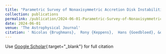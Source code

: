 ```yaml
---
title: "Parametric Survey of Nonaxisymmetric Accretion Disk Instabilities: Magnetorotational Instability to Super-Alfv&apos;enic Rotational Instability"
collection: publications
permalink: /publication/2024-06-01-Parametric-Survey-of-Nonaxisymmetric-Accretion-Disk-Instabilities-Magnetorotational-Instability-to-Super-Alfvenic-Rotational-Instability
date: 2024-06-01
venue: 'The Astrophysical Journal'
citation: ' Nicolas {Brughmans},  Rony {Keppens},  Hans {Goedbloed}, &quot;Parametric Survey of Nonaxisymmetric Accretion Disk Instabilities: Magnetorotational Instability to Super-Alfv&amp;apos;enic Rotational Instability.&quot; The Astrophysical Journal, 2024.'
---
```

Use [Google Scholar](https://scholar.google.com/scholar?q=Parametric+Survey+of+Nonaxisymmetric+Accretion+Disk+Instabilities:+Magnetorotational+Instability+to+Super+Alfv&#x27;enic+Rotational+Instability){:target="_blank"} for full citation